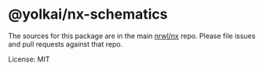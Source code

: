 # @yolkai/nx-schematics

The sources for this package are in the main [nrwl/nx](https://github.com/nrwl/nx) repo. Please file issues and pull requests against that repo.

License: MIT
